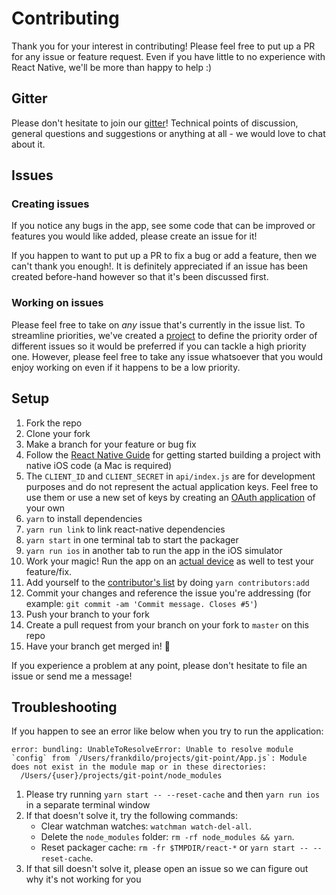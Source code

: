 # Contributing

Thank you for your interest in contributing! Please feel free to put up a PR for any issue or feature request.
Even if you have little to no experience with React Native, we'll be more than happy to help :)

## Gitter

Please don't hesitate to join our [gitter](https://gitter.im/git-point)! Technical points of discussion, general questions and suggestions or anything at all - we would love to chat about it.

## Issues

### Creating issues

If you notice any bugs in the app, see some code that can be improved or features you would like added, please create an issue for it!

If you happen to want to put up a PR to fix a bug or add a feature, then we can't thank you enough!. It is definitely appreciated if an issue has been created before-hand however so that it's been discussed first.

### Working on issues

Please feel free to take on _any_ issue that's currently in the issue list. To streamline priorities, we've created a [project](https://github.com/gitpoint/git-point/projects/1) to define the priority order of different issues so it would be preferred if you can tackle a high priority one. However, please feel free to take any issue whatsoever that you would enjoy working on even if it happens to be a low priority.

## Setup

1. Fork the repo
2. Clone your fork
3. Make a branch for your feature or bug fix
4. Follow the [React Native Guide](https://facebook.github.io/react-native/docs/getting-started.html) for getting started building a project with native iOS code (a Mac is required)
5. The `CLIENT_ID` and `CLIENT_SECRET` in `api/index.js` are for development purposes and do not represent the actual application keys. Feel free to use them or use a new set of keys by creating an [OAuth application](https://github.com/settings/applications/new) of your own
6. `yarn` to install dependencies
7. `yarn run link` to link react-native dependencies
8. `yarn start` in one terminal tab to start the packager
9. `yarn run ios` in another tab to run the app in the iOS simulator
10. Work your magic! Run the app on an [actual device](http://facebook.github.io/react-native/releases/0.46/docs/running-on-device.html#running-on-device) as well to test your feature/fix.
11. Add yourself to the [contributor's list](https://github.com/housseindjirdeh/git-point#contributors) by doing `yarn contributors:add`
12. Commit your changes and reference the issue you're addressing (for example: `git commit -am 'Commit message. Closes #5'`)
13. Push your branch to your fork
14. Create a pull request from your branch on your fork to `master` on this repo
15. Have your branch get merged in! :star2:

If you experience a problem at any point, please don't hesitate to file an issue or send me a message!

## Troubleshooting

If you happen to see an error like below when you try to run the application:

```
error: bundling: UnableToResolveError: Unable to resolve module `config` from `/Users/frankdilo/projects/git-point/App.js`: Module does not exist in the module map or in these directories:
  /Users/{user}/projects/git-point/node_modules
```

1. Please try running `yarn start -- --reset-cache` and then `yarn run ios` in a separate terminal window
2. If that doesn't solve it, try the following commands:
    - Clear watchman watches: `watchman watch-del-all`.
    - Delete the `node_modules` folder: `rm -rf node_modules && yarn`.
    - Reset packager cache: `rm -fr $TMPDIR/react-*` or `yarn start -- --reset-cache`.
3. If that sill doesn't solve it, please open an issue so we can figure out why it's not working for you
